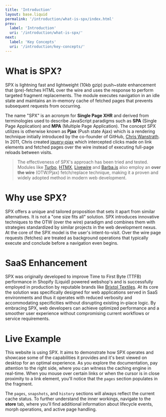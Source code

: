 ```yaml
---
title: 'Introduction'
layout: base.liquid
permalink: '/introduction/what-is-spx/index.html'
prev:
  label: 'Introduction'
  uri: '/introduction/what-is-spx/'
next:
  label: 'Key Concepts'
  uri: '/introduction/key-concepts/'
---
```


# What is SPX?

SPX is lightning fast and lightweight (10kb gzip) push~state enhancement that (pre)-fetches HTML over the wire and uses the response to perform targeted fragment replacements. The module executes navigation in an idle state and maintains an in-memory cache of fetched pages that prevents subsequent requests from occurring.

The name "SPX" is an acronym for **Single Page XHR** and derived from terminologies used to describe JavaScript paradigms such as **SPA** (Single Page Application) and **MPA** (Multiple Page Application). The concept SPX utilizes is otherwise known as **Pjax** (Push state Ajax) which is a rendering technique initially introduced by the co-founder of GitHub, [Chris Wanstrath](http://github.com/defunkt). In 2011, Chris created [jquery-pjax](https://pjax.herokuapp.com/) which intercepted clicks made on link elements and fetched pages over the wire instead of executing full-page reloads between visits.

> The effectiveness of SPX's approach has been tried and tested. Modules like [Turbo](https://turbo.hotwired.dev/), [HTMX](https://htmx.org/), [Livewire](https://github.com/livewire/livewire) and [Barba.js](https://barba.js.org/) also employ an **over the wire** (OTW/Pjax) fetch/replace technique, making it a proven and widely adopted method in modern web development.

# Why use SPX?

SPX offers a unique and tailored proposition that sets it apart from similar alternatives. It is not a "one size fits all" solution. SPX introduces innovative techniques to the OTW (over the wire) paradigm and combines them with strategies standardized by similar projects in the web development nexus. At the core of the SPX model is the user's intent-to-visit. Over the wire page requests (fetches) are treated as background operations that typically execute and conclude before a navigation even begins.

# SaaS Enhancement

SPX was originally developed to improve Time to First Byte (TTFB) performance in Shopify (Liquid) powered webshop's and is successfully employed in production by reputable brands like [Brixtol Textiles](https://brixtoltextiles.com). At its core the solution was specifically designed for web applications served in SaaS environments and thus it operates with reduced verbosity and accommodating specificities without disrupting existing in-place logic. By embracing SPX, web developers can achieve optimized performance and a smoother user experience without compromising current workflows or service requirements.

# Live Example

This website is using SPX. It aims to demonstrate how SPX operates and showcase some of the capabilities it provides and it's best viewed on desktop for an optimal experience. As you explore the documentation, pay attention to the right side, where you can witness the caching engine in real-time. When you mouse over certain links or when the cursor is in close proximity to a link element, you'll notice that the `pages` section populates in the fragment.

The `pages`, `snapshots`, and `history` sections will always reflect the current cache status. To further understand the inner workings, navigate to the **store** tab, where you'll find additional information about lifecycle events, morph operations, and active page handling.
